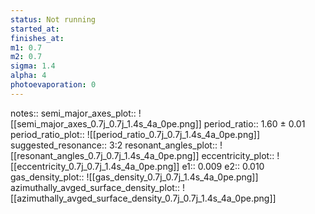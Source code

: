 ```yaml
---
status: Not running
started_at:
finishes_at:
m1: 0.7
m2: 0.7
sigma: 1.4
alpha: 4
photoevaporation: 0
---
```


notes::
semi_major_axes_plot:: ![[semi_major_axes_0.7j_0.7j_1.4s_4a_0pe.png]]
period_ratio:: 1.60 ± 0.01
period_ratio_plot:: ![[period_ratio_0.7j_0.7j_1.4s_4a_0pe.png]]
suggested_resonance:: 3:2
resonant_angles_plot:: ![[resonant_angles_0.7j_0.7j_1.4s_4a_0pe.png]]
eccentricity_plot:: ![[eccentricity_0.7j_0.7j_1.4s_4a_0pe.png]]
e1:: 0.009
e2:: 0.010
gas_density_plot:: ![[gas_density_0.7j_0.7j_1.4s_4a_0pe.png]]
azimuthally_avged_surface_density_plot:: ![[azimuthally_avged_surface_density_0.7j_0.7j_1.4s_4a_0pe.png]]
